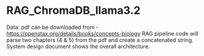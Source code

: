 # RAG_ChromaDB_llama3.2

Data: pdf can be downloaded from - https://openstax.org/details/books/concepts-biology
RAG pipeline code will parse two chapters (4 & 5) from the pdf and create a concatenated string.
System design document shows the overall architecture.
